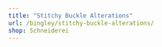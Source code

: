 ```yaml
---
title: "Stitchy Buckle Alterations"
url: /bingley/stitchy-buckle-alterations/
shop: Schneiderei
---
```

